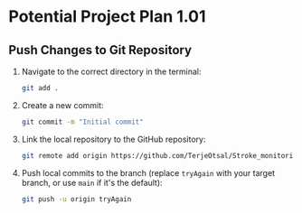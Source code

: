 # Potential Project Plan 1.01

## Push Changes to Git Repository

1. Navigate to the correct directory in the terminal:

    ```bash
    git add .
    ```

2. Create a new commit:

    ```bash
    git commit -m "Initial commit"
    ```

3. Link the local repository to the GitHub repository:

    ```bash
    git remote add origin https://github.com/TerjeOtsal/Stroke_monitoring_project.git
    ```

4. Push local commits to the branch (replace `tryAgain` with your target branch, or use `main` if it's the default):

    ```bash
    git push -u origin tryAgain
    ```

